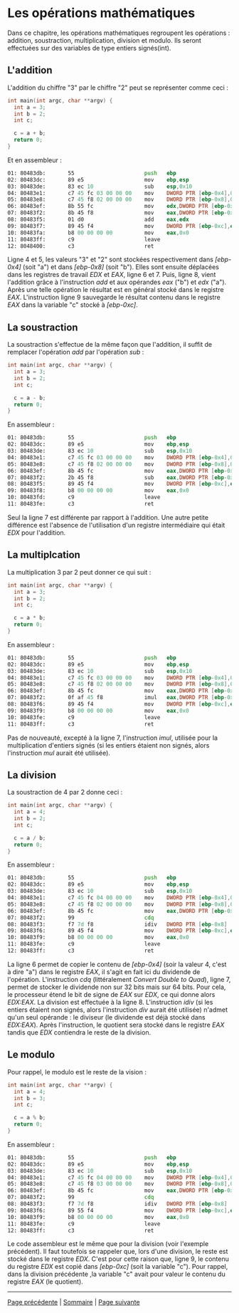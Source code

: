 # Les opérations mathématiques
Dans ce chapitre, les opérations mathématiques regroupent les opérations : addition, soustraction, multiplication, division et modulo. Ils seront effectuées sur des variables de type entiers signés(int).

## L'addition
L'addition du chiffre "3" par le chiffre "2" peut se représenter comme ceci :
```c
int main(int argc, char **argv) {
  int a = 3;
  int b = 2;
  int c;

  c = a + b;
  return 0;
}
```

Et en assembleur :
```asm
01: 80483db:       55                      push   ebp
02: 80483dc:       89 e5                   mov    ebp,esp
03: 80483de:       83 ec 10                sub    esp,0x10
04: 80483e1:       c7 45 fc 03 00 00 00    mov    DWORD PTR [ebp-0x4],0x3
05: 80483e8:       c7 45 f8 02 00 00 00    mov    DWORD PTR [ebp-0x8],0x2
06: 80483ef:       8b 55 fc                mov    edx,DWORD PTR [ebp-0x4]
07: 80483f2:       8b 45 f8                mov    eax,DWORD PTR [ebp-0x8]
08: 80483f5:       01 d0                   add    eax,edx
09: 80483f7:       89 45 f4                mov    DWORD PTR [ebp-0xc],eax
10: 80483fa:       b8 00 00 00 00          mov    eax,0x0
11: 80483ff:       c9                      leave
12: 8048400:       c3                      ret
```

Ligne 4 et 5, les valeurs "3" et "2" sont stockées respectivement dans _[ebp-0x4]_ (soit "a") et dans _[ebp-0x8]_ (soit "b"). Elles sont ensuite déplacées dans les registres de travail _EDX_ et _EAX_, ligne 6 et 7. Puis, ligne 8, vient l'addition grâce à l'instruction _add_ et aux opérandes _eax_ ("b") et _edx_ ("a"). Après une telle opération le résultat est en général stocké dans le registre _EAX_. L'instruction ligne 9 sauvegarde le résultat contenu dans le registre _EAX_ dans la variable "c" stocké à _[ebp-0xc]_.

## La soustraction
La soustraction s'effectue de la même façon que l'addition, il suffit de remplacer l'opération _add_ par l'opération _sub_ :
```c
int main(int argc, char **argv) {
  int a = 3;
  int b = 2;
  int c;

  c = a - b;
  return 0;
}
```

En assembleur :
```asm
01: 80483db:       55                      push   ebp
02: 80483dc:       89 e5                   mov    ebp,esp
03: 80483de:       83 ec 10                sub    esp,0x10
04: 80483e1:       c7 45 fc 03 00 00 00    mov    DWORD PTR [ebp-0x4],0x3
05: 80483e8:       c7 45 f8 02 00 00 00    mov    DWORD PTR [ebp-0x8],0x2
06: 80483ef:       8b 45 fc                mov    eax,DWORD PTR [ebp-0x4]
07: 80483f2:       2b 45 f8                sub    eax,DWORD PTR [ebp-0x8]
08: 80483f5:       89 45 f4                mov    DWORD PTR [ebp-0xc],eax
09: 80483f8:       b8 00 00 00 00          mov    eax,0x0
10: 80483fd:       c9                      leave
11: 80483fe:       c3                      ret
```

Seul la ligne 7 est différente par rapport à l'addition. Une autre petite différence est l'absence de l'utilisation d'un registre intermédiaire qui était _EDX_ pour l'addition.

## La multiplcation
La multiplication 3 par 2 peut donner ce qui suit :
```c
int main(int argc, char **argv) {
  int a = 3;
  int b = 2;
  int c;

  c = a * b;
  return 0;
}
```

En assembleur :
```asm
01: 80483db:       55                      push   ebp
02: 80483dc:       89 e5                   mov    ebp,esp
03: 80483de:       83 ec 10                sub    esp,0x10
04: 80483e1:       c7 45 fc 03 00 00 00    mov    DWORD PTR [ebp-0x4],0x3
05: 80483e8:       c7 45 f8 02 00 00 00    mov    DWORD PTR [ebp-0x8],0x2
06: 80483ef:       8b 45 fc                mov    eax,DWORD PTR [ebp-0x4]
07: 80483f2:       0f af 45 f8             imul   eax,DWORD PTR [ebp-0x8]
08: 80483f6:       89 45 f4                mov    DWORD PTR [ebp-0xc],eax
09: 80483f9:       b8 00 00 00 00          mov    eax,0x0
10: 80483fe:       c9                      leave
11: 80483ff:       c3                      ret
```

Pas de nouveauté, excepté à la ligne 7, l'instruction _imul_, utilisée pour la multiplication d'entiers signés (si les entiers étaient non signés, alors l'instruction _mul_ aurait été utilisée).

## La division
La soustraction de 4 par 2 donne ceci :
```c
int main(int argc, char **argv) {
  int a = 4;
  int b = 2;
  int c;

  c = a / b;
  return 0;
}
```

En assembleur :
```asm
01: 80483db:       55                      push   ebp
02: 80483dc:       89 e5                   mov    ebp,esp
03: 80483de:       83 ec 10                sub    esp,0x10
04: 80483e1:       c7 45 fc 04 00 00 00    mov    DWORD PTR [ebp-0x4],0x4
05: 80483e8:       c7 45 f8 02 00 00 00    mov    DWORD PTR [ebp-0x8],0x2
06: 80483ef:       8b 45 fc                mov    eax,DWORD PTR [ebp-0x4]
07: 80483f2:       99                      cdq
08: 80483f3:       f7 7d f8                idiv   DWORD PTR [ebp-0x8]
09: 80483f6:       89 45 f4                mov    DWORD PTR [ebp-0xc],eax
10: 80483f9:       b8 00 00 00 00          mov    eax,0x0
11: 80483fe:       c9                      leave
12: 80483ff:       c3                      ret
```

La ligne 6 permet de copier le contenu de _[ebp-0x4]_ (soir la valeur 4, c'est à dire "a") dans le registre _EAX_, il s'agit en fait ici du dividende de l'opération. L'instruction _cdq_ (littéralement _Convert Double to Quad_), ligne 7, permet de stocker le dividende non sur 32 bits mais sur 64 bits. Pour cela, le processeur étend le bit de signe de _EAX_ sur _EDX_, ce qui donne alors _EDX:EAX_. La division est effectuée à la ligne 8. L'instruction _idiv_ (si les entiers étaient non signés, alors l'instruction _div_ aurait été utilisée) n'admet qu'un seul opérande : le diviseur (le dividende est déjà stocké dans _EDX:EAX_). Après l'instruction, le quotient sera stocké dans le registre _EAX_ tandis que _EDX_ contiendra le reste de la division.

## Le modulo
Pour rappel, le modulo est le reste de la vision :
```c
int main(int argc, char **argv) {
  int a = 4;
  int b = 3;
  int c;

  c = a % b;
  return 0;
}
```

En assembleur :
```asm
01: 80483db:       55                      push   ebp
02: 80483dc:       89 e5                   mov    ebp,esp
03: 80483de:       83 ec 10                sub    esp,0x10
04: 80483e1:       c7 45 fc 04 00 00 00    mov    DWORD PTR [ebp-0x4],0x4
05: 80483e8:       c7 45 f8 03 00 00 00    mov    DWORD PTR [ebp-0x8],0x3
06: 80483ef:       8b 45 fc                mov    eax,DWORD PTR [ebp-0x4]
07: 80483f2:       99                      cdq
08: 80483f3:       f7 7d f8                idiv   DWORD PTR [ebp-0x8]
09: 80483f6:       89 55 f4                mov    DWORD PTR [ebp-0xc],edx
10: 80483f9:       b8 00 00 00 00          mov    eax,0x0
11: 80483fe:       c9                      leave
12: 80483ff:       c3                      ret
```

Le code assembleur est le même que pour la division (voir l'exemple précédent). Il faut toutefois se rappeler que, lors d'une division, le reste est stocké dans le registre _EDX_. C'est pour cette raison que, ligne 9, le contenu du registre _EDX_ est copié dans _[ebp-0xc]_ (soit la variable "c"). Pour rappel, dans la division précédente ,la variable "c" avait pour valeur le contenu du registre _EAX_ (le quotient).

---

[Page précédente](04.Les-variables.md) | [Sommaire](../../README.md) | [Page suivante](06.Les-operateurs-logiques.md)